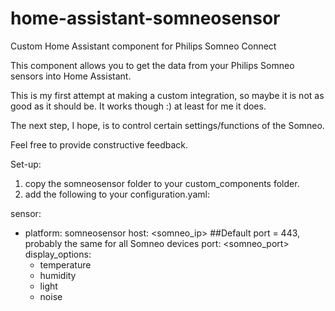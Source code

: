 # home-assistant-somneosensor
Custom Home Assistant component for Philips Somneo Connect

This component allows you to get the data from your Philips Somneo sensors into Home Assistant.

This is my first attempt at making a custom integration, so maybe it is not as good as it should be. It works though :) at least for me it does.

The next step, I hope, is to control certain settings/functions of the Somneo.

Feel free to provide constructive feedback.

Set-up:
1. copy the somneosensor folder to your custom_components folder.
2. add the following to your configuration.yaml:

sensor:
  - platform: somneosensor
    host: <somneo_ip>
    ##Default port = 443, probably the same for all Somneo devices
    port: <somneo_port>  
    display_options:
      - temperature
      - humidity
      - light
      - noise
